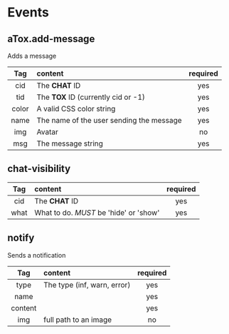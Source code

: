 # Events

## aTox.add-message

Adds a message

| Tag   | content                                  | required |
| :---: | :--------------------------------------- | :------: |
| cid   | The **CHAT** ID                          | yes      |
| tid   | The **TOX** ID (currently cid or -1)     | yes      |
| color | A valid CSS color string                 | yes      |
| name  | The name of the user sending the message | yes      |
| img   | Avatar                                   | no       |
| msg   | The message string                       | yes      |


## chat-visibility

| Tag   | content                                  | required |
| :---: | :--------------------------------------- | :------: |
| cid   | The **CHAT** ID                          | yes      |
| what  | What to do. *MUST* be 'hide' or 'show'   | yes      |

## notify

Sends a notification

| Tag     | content                         | required |
| :-----: | :------------------------------ | :------: |
| type    | The type (inf, warn, error)     | yes      |
| name    |                                 | yes      |
| content |                                 | yes      |
| img     | full path to an image           | no       |

